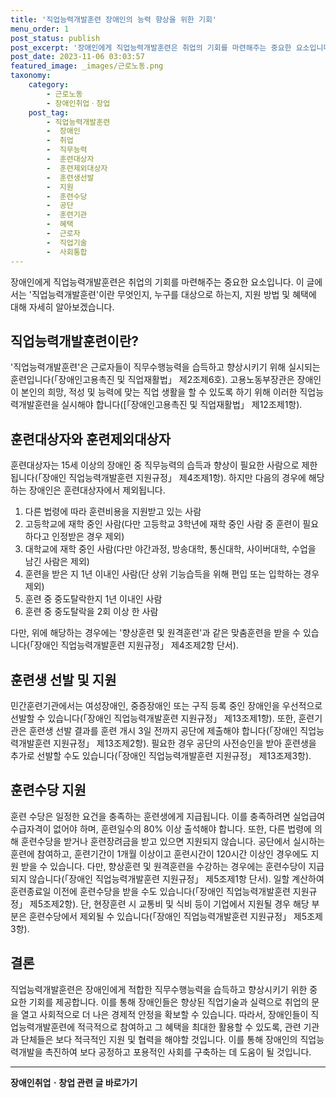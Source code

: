 ```yaml
---
title: '직업능력개발훈련 장애인의 능력 향상을 위한 기회'
menu_order: 1
post_status: publish
post_excerpt: '장애인에게 직업능력개발훈련은 취업의 기회를 마련해주는 중요한 요소입니다. 이 글에서는  직업능력개발훈련 이란 무엇인지, 누구를 대상으로 하는지, 지원 방법 및 혜택에 대해 자세히 알아보겠습니다.'
post_date: 2023-11-06 03:03:57
featured_image: _images/근로노동.png
taxonomy:
    category:
        - 근로노동
        - 장애인취업ㆍ창업
    post_tag:
        - 직업능력개발훈련
        -  장애인
        -  취업
        -  직무능력
        -  훈련대상자
        -  훈련제외대상자
        -  훈련생선발
        -  지원
        -  훈련수당
        -  공단
        -  훈련기관
        -  혜택
        -  근로자
        -  직업기술
        -  사회통합
---
```




장애인에게 직업능력개발훈련은 취업의 기회를 마련해주는 중요한 요소입니다. 이 글에서는 '직업능력개발훈련'이란 무엇인지, 누구를 대상으로 하는지, 지원 방법 및 혜택에 대해 자세히 알아보겠습니다. 

## 직업능력개발훈련이란?

'직업능력개발훈련'은 근로자들이 직무수행능력을 습득하고 향상시키기 위해 실시되는 훈련입니다(「장애인고용촉진 및 직업재활법」 제2조제6호). 고용노동부장관은 장애인이 본인의 희망, 적성 및 능력에 맞는 직업 생활을 할 수 있도록 하기 위해 이러한 직업능력개발훈련을 실시해야 합니다([「장애인고용촉진 및 직업재활법」 제12조제1항).

## 훈련대상자와 훈련제외대상자

훈련대상자는 15세 이상의 장애인 중 직무능력의 습득과 향상이 필요한 사람으로 제한됩니다(「장애인 직업능력개발훈련 지원규정」 제4조제1항). 하지만 다음의 경우에 해당하는 장애인은 훈련대상자에서 제외됩니다.

1. 다른 법령에 따라 훈련비용을 지원받고 있는 사람
2. 고등학교에 재학 중인 사람(다만 고등학교 3학년에 재학 중인 사람 중 훈련이 필요하다고 인정받은 경우 제외)
3. 대학교에 재학 중인 사람(다만 야간과정, 방송대학, 통신대학, 사이버대학, 수업을 남긴 사람은 제외)
4. 훈련을 받은 지 1년 이내인 사람(단 상위 기능습득을 위해 편입 또는 입학하는 경우 제외)
5. 훈련 중 중도탈락한지 1년 이내인 사람
6. 훈련 중 중도탈락을 2회 이상 한 사람

다만, 위에 해당하는 경우에는 '향상훈련 및 원격훈련'과 같은 맞춤훈련을 받을 수 있습니다(「장애인 직업능력개발훈련 지원규정」 제4조제2항 단서).

## 훈련생 선발 및 지원

민간훈련기관에서는 여성장애인, 중증장애인 또는 구직 등록 중인 장애인을 우선적으로 선발할 수 있습니다(「장애인 직업능력개발훈련 지원규정」 제13조제1항). 또한, 훈련기관은 훈련생 선발 결과를 훈련 개시 3일 전까지 공단에 제출해야 합니다(「장애인 직업능력개발훈련 지원규정」 제13조제2항). 필요한 경우 공단의 사전승인을 받아 훈련생을 추가로 선발할 수도 있습니다(「장애인 직업능력개발훈련 지원규정」 제13조제3항).

## 훈련수당 지원

훈련 수당은 일정한 요건을 충족하는 훈련생에게 지급됩니다. 이를 충족하려면 실업급여 수급자격이 없어야 하며, 훈련일수의 80% 이상 출석해야 합니다. 또한, 다른 법령에 의해 훈련수당을 받거나 훈련장려금을 받고 있으면 지원되지 않습니다. 공단에서 실시하는 훈련에 참여하고, 훈련기간이 1개월 이상이고 훈련시간이 120시간 이상인 경우에도 지원 받을 수 있습니다. 다만, 향상훈련 및 원격훈련을 수강하는 경우에는 훈련수당이 지급되지 않습니다(「장애인 직업능력개발훈련 지원규정」 제5조제1항 단서). 일할 계산하여 훈련종료일 이전에 훈련수당을 받을 수도 있습니다(「장애인 직업능력개발훈련 지원규정」 제5조제2항). 단, 현장훈련 시 교통비 및 식비 등이 기업에서 지원될 경우 해당 부분은 훈련수당에서 제외될 수 있습니다(「장애인 직업능력개발훈련 지원규정」 제5조제3항).

## 결론

직업능력개발훈련은 장애인에게 적합한 직무수행능력을 습득하고 향상시키기 위한 중요한 기회를 제공합니다. 이를 통해 장애인들은 향상된 직업기술과 실력으로 취업의 문을 열고 사회적으로 더 나은 경제적 안정을 확보할 수 있습니다. 따라서, 장애인들이 직업능력개발훈련에 적극적으로 참여하고 그 혜택을 최대한 활용할 수 있도록, 관련 기관과 단체들은 보다 적극적인 지원 및 협력을 해야할 것입니다. 이를 통해 장애인의 직업능력개발을 촉진하여 보다 공정하고 포용적인 사회를 구축하는 데 도움이 될 것입니다.
<!-- wp:separator -->
<hr class="wp-block-separator has-alpha-channel-opacity"/>
<!-- /wp:separator -->

<!-- wp:group {"backgroundColor":"base","layout":{"type":"constrained"}} -->
<div class="wp-block-group has-base-background-color has-background"><!-- wp:paragraph {"align":"center","fontSize":"medium"} -->
<p class="has-text-align-center has-large-font-size"><strong>장애인취업ㆍ창업 관련 글 바로가기</strong></p>
<!-- /wp:paragraph -->


<!-- wp:latest-posts {"categories":[{"id":12749,"count":19,"description":"","link":"https://uknowlaw.com/category/%ec%9e%a5%ec%95%a0%ec%9d%b8%ec%b7%a8%ec%97%85%e3%86%8d%ec%b0%bd%ec%97%85/","name":"장애인취업ㆍ창업","slug":"장애인취업ㆍ창업","taxonomy":"category","parent":0,"meta":[],"_links":{"self":[{"href":"https://uknowlaw.com/wp-json/wp/v2/categories/12749"}],"collection":[{"href":"https://uknowlaw.com/wp-json/wp/v2/categories"}],"about":[{"href":"https://uknowlaw.com/wp-json/wp/v2/taxonomies/category"}],"wp:post_type":[{"href":"https://uknowlaw.com/wp-json/wp/v2/posts?categories=12749"}],"curies":[{"name":"wp","href":"https://api.w.org/{rel}","templated":true}]}}],"postsToShow":100,"excerptLength":28,"postLayout":"grid","columns":2,"featuredImageAlign":"left","featuredImageSizeSlug":"large","fontSize":18px} /--></div>
<!-- /wp:group -->